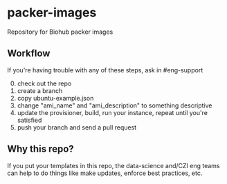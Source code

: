 # packer-images

Repository for Biohub packer images


## Workflow

If you're having trouble with any of these steps, ask in #eng-support

0. check out the repo
0. create a branch
0. copy ubuntu-example.json
0. change "ami_name" and "ami_description" to something descriptive
0. update the provisioner, build, run your instance, repeat until you're satisfied
0. push your branch and send a pull request


## Why this repo?

If you put your templates in this repo, the data-science and/CZI eng teams can help to do things like make updates, enforce best practices, etc.